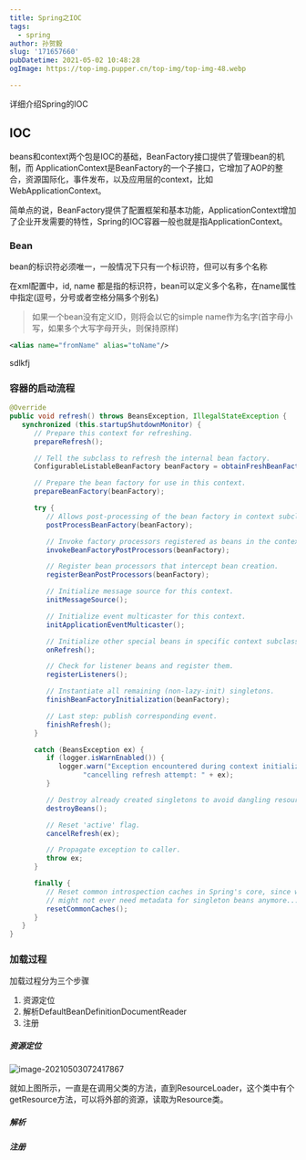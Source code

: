 ```yaml
---
title: Spring之IOC
tags:
  - spring
author: 孙贺毅
slug: '171657660'
pubDatetime: 2021-05-02 10:48:28
ogImage: https://top-img.pupper.cn/top-img/top-img-48.webp

---
```


详细介绍Spring的IOC

 <!-- more -->

## IOC

beans和context两个包是IOC的基础，BeanFactory接口提供了管理bean的机制，而 ApplicationContext是BeanFactory的一个子接口，它增加了AOP的整合，资源国际化，事件发布，以及应用层的context，比如WebApplicationContext。

简单点的说，BeanFactory提供了配置框架和基本功能，ApplicationContext增加了企业开发需要的特性，Spring的IOC容器一般也就是指ApplicationContext。

### Bean

bean的标识符必须唯一，一般情况下只有一个标识符，但可以有多个名称

在xml配置中，id, name 都是指的标识符，bean可以定义多个名称，在name属性中指定(逗号，分号或者空格分隔多个别名)

> 如果一个bean没有定义ID，则将会以它的simple name作为名字(首字母小写，如果多个大写字母开头，则保持原样)

```xml
<alias name="fromName" alias="toName"/>
```

sdlkfj 





### 容器的启动流程

```java
@Override
public void refresh() throws BeansException, IllegalStateException {
   synchronized (this.startupShutdownMonitor) {
      // Prepare this context for refreshing.
      prepareRefresh();

      // Tell the subclass to refresh the internal bean factory.
      ConfigurableListableBeanFactory beanFactory = obtainFreshBeanFactory();

      // Prepare the bean factory for use in this context.
      prepareBeanFactory(beanFactory);

      try {
         // Allows post-processing of the bean factory in context subclasses.
         postProcessBeanFactory(beanFactory);

         // Invoke factory processors registered as beans in the context.
         invokeBeanFactoryPostProcessors(beanFactory);

         // Register bean processors that intercept bean creation.
         registerBeanPostProcessors(beanFactory);

         // Initialize message source for this context.
         initMessageSource();

         // Initialize event multicaster for this context.
         initApplicationEventMulticaster();

         // Initialize other special beans in specific context subclasses.
         onRefresh();

         // Check for listener beans and register them.
         registerListeners();

         // Instantiate all remaining (non-lazy-init) singletons.
         finishBeanFactoryInitialization(beanFactory);

         // Last step: publish corresponding event.
         finishRefresh();
      }

      catch (BeansException ex) {
         if (logger.isWarnEnabled()) {
            logger.warn("Exception encountered during context initialization - " +
                  "cancelling refresh attempt: " + ex);
         }

         // Destroy already created singletons to avoid dangling resources.
         destroyBeans();

         // Reset 'active' flag.
         cancelRefresh(ex);

         // Propagate exception to caller.
         throw ex;
      }

      finally {
         // Reset common introspection caches in Spring's core, since we
         // might not ever need metadata for singleton beans anymore...
         resetCommonCaches();
      }
   }
}
```

### 加载过程

加载过程分为三个步骤

1. 资源定位
2. 解析DefaultBeanDefinitionDocumentReader
3. 注册

##### 资源定位

![image-20210503072417867](https://gitee.com/flow_disaster/blog-map-bed/raw/master/img/image-20210503072417867.png)

就如上图所示，一直是在调用父类的方法，直到ResourceLoader，这个类中有个getResource方法，可以将外部的资源，读取为Resource类。

##### 解析



##### 注册

